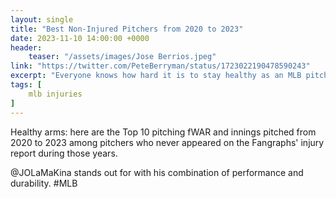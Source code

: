 ```yaml
---
layout: single
title: "Best Non-Injured Pitchers from 2020 to 2023"
date: 2023-11-10 14:00:00 +0000
header:
    teaser: "/assets/images/Jose Berrios.jpeg"
link: "https://twitter.com/PeteBerryman/status/1723022190478590243"
excerpt: "Everyone knows how hard it is to stay healthy as an MLB pitcher. These guys deserve to be highlighted for their success at staying available and performing well."
tags: [
    mlb injuries
]
---
```


<!-- Include text for accurate read time -->

Healthy arms: here are the Top 10 pitching fWAR and innings pitched from 2020 to 2023 among pitchers who never appeared on the Fangraphs' injury report during those years.

@JOLaMaKina
 stands out for with his combination of performance and durability.
#MLB